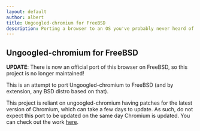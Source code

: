 ```yaml
---
layout: default
author: albert
title: Ungoogled-chromium for FreeBSD
description: Porting a browser to an OS you've probably never heard of.
---
```


## Ungoogled-chromium for FreeBSD

**UPDATE**: There is now an official port of this browser on FreeBSD, so this project is no longer maintained!

This is an attempt to port Ungoogled-chromium to FreeBSD (and by extension, any BSD distro based on that).

This project is reliant on ungoogled-chromium having patches for the latest version of Chromium, which can take
a few days to update. As such, do not expect this port to be updated on the same day Chromium is updated.
You can check out the work [here](https://github.com/tangalbert919/ungoogled-chromium-freebsd).